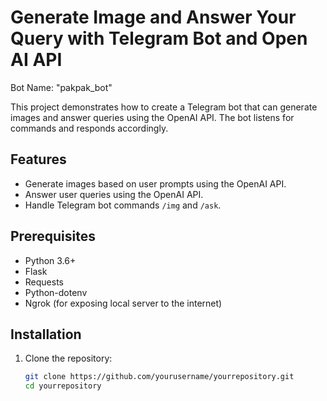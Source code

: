 # Generate Image and Answer Your Query with Telegram Bot and Open AI API

Bot Name: "pakpak_bot"

This project demonstrates how to create a Telegram bot that can generate images and answer queries using the OpenAI API. The bot listens for commands and responds accordingly.

## Features

- Generate images based on user prompts using the OpenAI API.
- Answer user queries using the OpenAI API.
- Handle Telegram bot commands `/img` and `/ask`.

## Prerequisites

- Python 3.6+
- Flask
- Requests
- Python-dotenv
- Ngrok (for exposing local server to the internet)

## Installation

1. Clone the repository:
   ```sh
   git clone https://github.com/yourusername/yourrepository.git
   cd yourrepository
   ```
